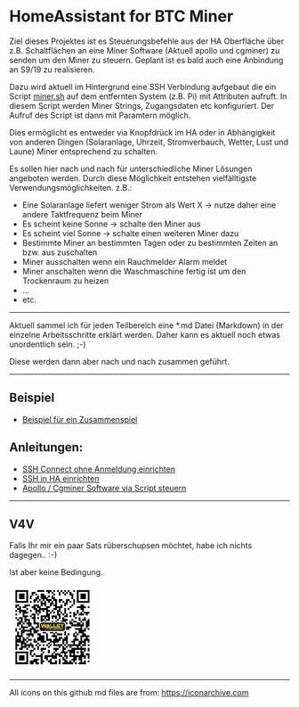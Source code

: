 # HomeAssistant for BTC Miner

Ziel dieses Projektes ist es Steuerungsbefehle aus der HA Oberfläche über z.B. Schaltflächen an eine Miner Software (Aktuell apollo und cgminer) zu senden um den Miner zu steuern. Geplant ist es bald auch eine Anbindung an S9/19 zu realisieren.

Dazu wird aktuell im Hintergrund eine SSH Verbindung aufgebaut die ein Script [miner.sh](https://github.com/buerzel/HomeAssistant_Miner/blob/main/miner.sh) auf dem entfernten System (z.B. Pi) mit Attributen aufruft. In diesem Script werden Miner Strings, Zugangsdaten etc konfiguriert. Der Aufruf des Script ist dann mit Paramtern möglich.

Dies ermöglicht es entweder via Knopfdrück im HA oder in Abhängigkeit von anderen Dingen (Solaranlage, Uhrzeit, Stromverbauch, Wetter, Lust und Laune) Miner entsprechend zu schalten.

Es sollen hier nach und nach für unterschiedliche Miner Lösungen angeboten werden.
Durch diese Möglichkeit entstehen vielfälltigste Verwendungsmöglichkeiten.
z.B.:
- Eine Solaranlage liefert weniger Strom als Wert X -> nutze daher eine andere Taktfrequenz beim Miner
- Es scheint keine Sonne -> schalte den Miner aus
- Es scheint viel Sonne -> schalte einen weiteren Miner dazu
- Bestimmte Miner an bestimmten Tagen oder zu bestimmten Zeiten an bzw. aus zuschalten
- Miner ausschalten wenn ein Rauchmelder Alarm meldet
- Miner anschalten wenn die Waschmaschine fertig ist um den Trockenraum zu heizen
- ...
- etc.

---

Aktuell sammel ich für jeden Teilbereich eine *.md Datei (Markdown) in der einzelne Arbeitsschritte erklärt werden.
Daher kann es aktuell noch etwas unordentlich sein. ;-)

Diese werden dann aber nach und nach zusammen geführt.

---
## Beispiel
- [Beispiel für ein Zusammenspiel](https://github.com/buerzel/HomeAssistant_Miner/blob/main/example.md)


## Anleitungen:

- [SSH Connect ohne Anmeldung einrichten](https://github.com/buerzel/HomeAssistant_Miner/blob/main/ssh_connect.md)
- [SSH in HA einrichten](https://github.com/buerzel/HomeAssistant_Miner/blob/main/sshHomeAssistant.md)
- [Apollo / Cgminer Software via Script steuern](https://github.com/buerzel/HomeAssistant_Miner/blob/main/scriptApolloCgminer.md)



---


## V4V
Falls Ihr mir ein paar Sats rüberschupsen möchtet, habe ich nichts dagegen.. :-)

Ist aber keine Bedingung.

<img src="Images/donation.jpg" width="30%">


---

All icons on this github md files are from: https://iconarchive.com
